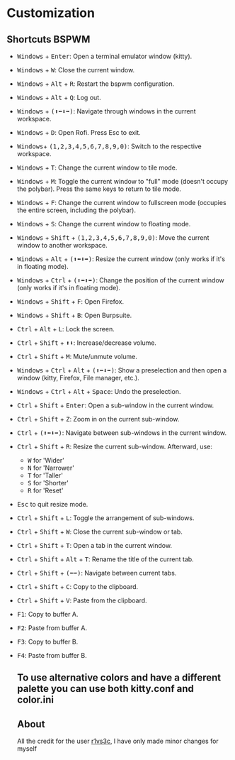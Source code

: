 # Customization

## Shortcuts BSPWM

- <kbd>Windows</kbd> + <kbd>Enter</kbd>: Open a terminal emulator window (kitty). 
- <kbd>Windows</kbd> + <kbd>W</kbd>: Close the current window.
- <kbd>Windows</kbd> + <kbd>Alt</kbd> + <kbd>R</kbd>: Restart the bspwm configuration.
- <kbd>Windows</kbd> + <kbd>Alt</kbd> + <kbd>Q</kbd>: Log out.
- <kbd>Windows</kbd> + <kbd>(⬆⬅⬇➡)</kbd>: Navigate through windows in the current workspace.
- <kbd>Windows</kbd> + <kbd>D</kbd>: Open Rofi. Press Esc to exit.
- <kbd>Windows</kbd>+ <kbd>(1,2,3,4,5,6,7,8,9,0)</kbd>: Switch to the respective workspace.
- <kbd>Windows</kbd> + <kbd>T</kbd>: Change the current window to tile mode.
- <kbd>Windows</kbd> + <kbd>M</kbd>: Toggle the current window to "full" mode (doesn't occupy the polybar). Press the same keys to return to tile mode.
- <kbd>Windows</kbd> + <kbd>F</kbd>: Change the current window to fullscreen mode (occupies the entire screen, including the polybar).
- <kbd>Windows</kbd> + <kbd>S</kbd>: Change the current window to floating mode.
- <kbd>Windows</kbd> + <kbd>Shift</kbd> + <kbd>(1,2,3,4,5,6,7,8,9,0)</kbd>: Move the current window to another workspace.
- <kbd>Windows</kbd> + <kbd>Alt</kbd> + <kbd>(⬆⬅⬇➡)</kbd>: Resize the current window (only works if it's in floating mode).
- <kbd>Windows</kbd> + <kbd>Ctrl</kbd> + <kbd>(⬆⬅⬆➡)</kbd>: Change the position of the current window (only works if it's in floating mode).
- <kbd>Windows</kbd> + <kbd>Shift</kbd> + <kbd>F</kbd>: Open Firefox.
- <kbd>Windows</kbd> + <kbd>Shift</kbd> + <kbd>B</kbd>: Open Burpsuite.
- <kbd>Ctrl</kbd> + <kbd>Alt</kbd> + <kbd>L</kbd>: Lock the screen.
- <kbd>Ctrl</kbd> + <kbd>Shift</kbd> + <kbd>⬆⬇</kbd>: Increase/decrease volume.
- <kbd>Ctrl</kbd> + <kbd>Shift</kbd> + <kbd>M</kbd>: Mute/unmute volume.
- <kbd>Windows</kbd> + <kbd>Ctrl</kbd> + <kbd>Alt</kbd> + <kbd>(⬆⬅⬇➡)</kbd>: Show a preselection and then open a window (kitty, Firefox, File manager, etc.).
- <kbd>Windows</kbd> + <kbd>Ctrl</kbd> + <kbd>Alt</kbd> + <kbd>Space</kbd>: Undo the preselection.
- <kbd>Ctrl</kbd> + <kbd>Shift</kbd> + <kbd>Enter</kbd>: Open a sub-window in the current window.
- <kbd>Ctrl</kbd> + <kbd>Shift</kbd> + <kbd>Z</kbd>: Zoom in on the current sub-window.
- <kbd>Ctrl</kbd> + <kbd>(⬆⬅⬇➡)</kbd>: Navigate between sub-windows in the current window.
- <kbd>Ctrl</kbd> + <kbd>Shift</kbd> + <kbd>R</kbd>: Resize the current sub-window. Afterward, use:
  - <kbd>W</kbd> for 'Wider'
  - <kbd>N</kbd> for 'Narrower'
  - <kbd>T</kbd> for 'Taller'
  - <kbd>S</kbd> for 'Shorter'
  - <kbd>R</kbd> for 'Reset'
- <kbd>Esc</kbd> to quit resize mode.
- <kbd>Ctrl</kbd> + <kbd>Shift</kbd> + <kbd>L</kbd>: Toggle the arrangement of sub-windows.
- <kbd>Ctrl</kbd> + <kbd>Shift</kbd> + <kbd>W</kbd>: Close the current sub-window or tab.
- <kbd>Ctrl</kbd> + <kbd>Shift</kbd> + <kbd>T</kbd>: Open a tab in the current window.
- <kbd>Ctrl</kbd> + <kbd>Shift</kbd> + <kbd>Alt</kbd> + <kbd>T</kbd>: Rename the title of the current tab.
- <kbd>Ctrl</kbd> + <kbd>Shift</kbd> + <kbd>(⬅➡)</kbd>: Navigate between current tabs.
- <kbd>Ctrl</kbd> + <kbd>Shift</kbd> + <kbd>C</kbd>: Copy to the clipboard.
- <kbd>Ctrl</kbd> + <kbd>Shift</kbd> + <kbd>V</kbd>: Paste from the clipboard.
- <kbd>F1</kbd>: Copy to buffer A.
- <kbd>F2</kbd>: Paste from buffer A.
- <kbd>F3</kbd>: Copy to buffer B.
- <kbd>F4</kbd>: Paste from buffer B.

  ## To use alternative colors and have a different palette you can use both kitty.conf and color.ini

  ## About
  All the credit for the user [r1vs3c](https://github.com/r1vs3c), I have only made minor changes for myself
  
